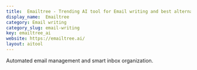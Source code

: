 ```yaml
---
title:  Emailtree - Trending AI tool for Email writing and best alternatives
display_name:  Emailtree
category: Email writing
category_slug: email-writing
key: emailtree_ai
website: https://emailtree.ai/
layout: aitool
---
```


Automated email management and smart inbox organization.
